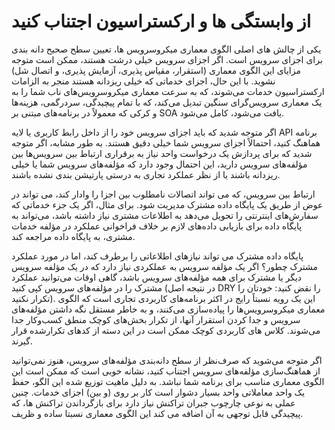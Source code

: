 # از وابستگی ها و ارکستراسیون اجتناب کنید

یکی از چالش های اصلی الگوی معماری میکروسرویس ها، تعیین سطح صحیح دانه بندی برای اجزای سرویس است. اگر اجزای سرویس خیلی درشت هستند، ممکن است متوجه مزایای این الگوی معماری (استقرار، مقیاس پذیری، آزمایش پذیری، و اتصال شل) نشوید. با این حال، اجزای خدماتی که خیلی ریزدانه هستند منجر به الزامات ارکستراسیون خدمات می‌شوند، که به سرعت معماری میکروسرویس‌های ناب شما را به یک معماری سرویس‌گرای سنگین تبدیل می‌کند، که با تمام پیچیدگی، سردرگمی، هزینه‌ها و کرکی که معمولاً در برنامه‌های مبتنی بر SOA یافت می‌شود، کامل می‌شود.&#x20;

اگر متوجه شدید که باید اجزای سرویس خود را از داخل رابط کاربری یا لایه API برنامه هماهنگ کنید، احتمالاً اجزای سرویس شما خیلی دقیق هستند. به طور مشابه، اگر متوجه شدید که برای پردازش یک درخواست واحد نیاز به برقراری ارتباط بین سرویس‌ها بین مؤلفه‌های سرویس دارید، این احتمال وجود دارد که مؤلفه‌های سرویس شما یا خیلی ریزدانه باشند یا از نظر عملکرد تجاری به درستی پارتیشن بندی نشده باشند.

ارتباط بین سرویس، که می تواند اتصالات نامطلوب بین اجزا را وادار کند، می تواند در عوض از طریق یک پایگاه داده مشترک مدیریت شود. برای مثال، اگر یک جزء خدماتی که سفارش‌های اینترنتی را تحویل می‌دهد به اطلاعات مشتری نیاز داشته باشد، می‌تواند به پایگاه داده برای بازیابی داده‌های لازم بر خلاف فراخوانی عملکرد در مؤلفه خدمات مشتری، به پایگاه داده مراجعه کند.

پایگاه داده مشترک می تواند نیازهای اطلاعاتی را برطرف کند، اما در مورد عملکرد مشترک چطور؟ اگر یک مؤلفه سرویس به عملکردی نیاز دارد که در یک مؤلفه سرویس دیگر یا مشترک برای همه مؤلفه‌های سرویس باشد، گاهی اوقات می‌توانید عملکرد مشترک را در مؤلفه‌های سرویس کپی کنید (در نتیجه اصل DRY را نقض کنید: خودتان را تکرار نکنید). این یک رویه نسبتاً رایج در اکثر برنامه‌های کاربردی تجاری است که الگوی معماری میکروسرویس‌ها را پیاده‌سازی می‌کنند، و به خاطر مستقل نگه داشتن مؤلفه‌های سرویس و جدا کردن استقرار آنها، از تکرار بخش‌های کوچک منطق کسب‌وکار جدا می‌شوند. کلاس های کاربردی کوچک ممکن است در این دسته از کدهای تکرارشده قرار گیرند.

اگر متوجه می‌شوید که صرف‌نظر از سطح دانه‌بندی مؤلفه‌های سرویس، هنوز نمی‌توانید از هماهنگ‌سازی مؤلفه‌های سرویس اجتناب کنید، نشانه خوبی است که ممکن است این الگوی معماری مناسب برای برنامه شما نباشد. به دلیل ماهیت توزیع شده این الگو، حفظ یک واحد معاملاتی واحد بسیار دشوار است کار بر روی (و بین) اجزای خدمات. چنین عملی به نوعی چارچوب جبران تراکنش نیاز دارد برای بازگرداندن تراکنش ها، که پیچیدگی قابل توجهی به آن اضافه می کند این الگوی معماری نسبتا ساده و ظریف.
